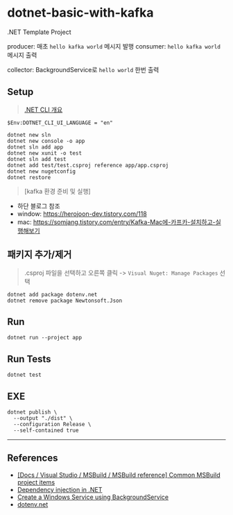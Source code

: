 # dotnet-basic-with-kafka

.NET Template Project

producer: 매초 `hello kafka world` 메시지 발행
consumer: `hello kafka world` 메시지 출력

collector: BackgroundService로 `hello world` 한번 출력

## Setup

> [.NET CLI 개요](https://docs.microsoft.com/ko-kr/dotnet/core/tools/)

```
$Env:DOTNET_CLI_UI_LANGUAGE = "en"

dotnet new sln
dotnet new console -o app
dotnet sln add app
dotnet new xunit -o test
dotnet sln add test
dotnet add test/test.csproj reference app/app.csproj
dotnet new nugetconfig
dotnet restore
```

> [kafka 환경 준비 및 실행]

-   하단 블로그 참조
-   window: https://herojoon-dev.tistory.com/118
-   mac: https://somjang.tistory.com/entry/Kafka-Mac에-카프카-설치하고-실행해보기

## 패키지 추가/제거

> .csproj 파일을 선택하고 오른쪽 클릭 -> `Visual Nuget: Manage Packages` 선택

```
dotnet add package dotenv.net
dotnet remove package Newtonsoft.Json
```

## Run

```
dotnet run --project app
```

## Run Tests

```
dotnet test
```

## EXE

```
dotnet publish \
  --output "./dist" \
  --configuration Release \
  --self-contained true
```

---

## References

-   [[Docs / Visual Studio / MSBuild / MSBuild reference] Common MSBuild project items](https://docs.microsoft.com/en-us/visualstudio/msbuild/common-msbuild-project-items)
-   [Dependency injection in .NET](https://docs.microsoft.com/ko-kr/dotnet/core/extensions/dependency-injection)
-   [Create a Windows Service using BackgroundService](https://docs.microsoft.com/ko-kr/dotnet/core/extensions/windows-service)
-   [dotenv.net](https://github.com/bolorundurowb/dotenv.net)
